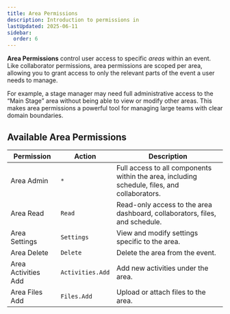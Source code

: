 ```yaml
---
title: Area Permissions
description: Introduction to permissions in
lastUpdated: 2025-06-11
sidebar:
  order: 6
---
```


**Area Permissions** control user access to specific _areas_ within an event. Like collaborator permissions, area permissions are scoped per area, allowing you to grant access to only the relevant parts of the event a user needs to manage.

For example, a stage manager may need full administrative access to the “Main Stage” area without being able to view or modify other areas. This makes area permissions a powerful tool for managing large teams with clear domain boundaries.

## Available Area Permissions

| **Permission**      | **Action**       | **Description**                                                                              |
| ------------------- | ---------------- | -------------------------------------------------------------------------------------------- |
| Area Admin          | `*`              | Full access to all components within the area, including schedule, files, and collaborators. |
| Area Read           | `Read`           | Read-only access to the area dashboard, collaborators, files, and schedule.                  |
| Area Settings       | `Settings`       | View and modify settings specific to the area.                                               |
| Area Delete         | `Delete`         | Delete the area from the event.                                                              |
| Area Activities Add | `Activities.Add` | Add new activities under the area.                                                           |
| Area Files Add      | `Files.Add`      | Upload or attach files to the area.                                                          |
